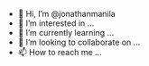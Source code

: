 - 👋 Hi, I’m @jonathanmanila
- 👀 I’m interested in ...
- 🌱 I’m currently learning ...
- 💞️ I’m looking to collaborate on ...
- 📫 How to reach me ...

<!---
jonathanmanila/jonathanmanila is a ✨ special ✨ repository because its `README.md` (this file) appears on your GitHub profile.
You can click the Preview link to take a look at your changes.
--->
